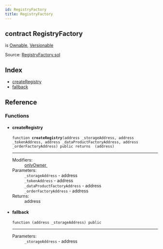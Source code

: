 ```yaml
---
id: RegistryFactory
title: RegistryFactory
---
```


<div class="contract-doc"><div class="contract"><h2 class="contract-header"><span class="contract-kind">contract</span> RegistryFactory</h2><p class="base-contracts"><span>is</span> <a href="api_utils_Ownable.md">Ownable</a><span>, </span><a href="api_utils_Versionable.md">Versionable</a></p><div class="source">Source: <a href="git+https://github.com/repux/repux-smart-contracts/blob/v1.3.1/contracts/RegistryFactory.sol" target="_blank">RegistryFactory.sol</a></div></div><div class="index"><h2>Index</h2><ul><li><a href="api_RegistryFactory.md#createregistry">createRegistry</a></li><li><a href="api_RegistryFactory.md#">fallback</a></li></ul></div><div class="reference"><h2>Reference</h2><div class="functions"><h3>Functions</h3><ul><li><div class="item function"><span id="createRegistry" class="anchor-marker"></span><h4 class="name">createRegistry</h4><div class="body"><code class="signature">function <strong>createRegistry</strong><span>(address _storageAddress, address _tokenAddress, address _dataProductFactoryAddress, address _orderFactoryAddress) </span><span>public </span><span>returns  (address) </span></code><hr/><dl><dt><span class="label-modifiers">Modifiers:</span></dt><dd><a href="api_utils_Ownable.md#onlyowner">onlyOwner </a></dd><dt><span class="label-parameters">Parameters:</span></dt><dd><div><code>_storageAddress</code> - address</div><div><code>_tokenAddress</code> - address</div><div><code>_dataProductFactoryAddress</code> - address</div><div><code>_orderFactoryAddress</code> - address</div></dd><dt><span class="label-return">Returns:</span></dt><dd>address</dd></dl></div></div></li><li><div class="item function"><span id="fallback" class="anchor-marker"></span><h4 class="name">fallback</h4><div class="body"><code class="signature">function <strong></strong><span>(address _storageAddress) </span><span>public </span></code><hr/><dl><dt><span class="label-parameters">Parameters:</span></dt><dd><div><code>_storageAddress</code> - address</div></dd></dl></div></div></li></ul></div></div></div>
